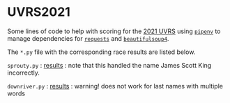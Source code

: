 # UVRS2021

Some lines of code to help with scoring for the [2021 UVRS](https://uppervalleyrunningclub.org/2021-upper-valley-running-series) using [`pipenv`](https://pipenv.pypa.io/en/latest/) to manage dependencies for [`requests`](https://docs.python-requests.org/en/latest/) and [`beautifulsoup4`](https://www.crummy.com/software/BeautifulSoup/bs4/doc/).

The `*.py` file with the corresponding race results are listed below.

`sprouty.py` : [results](http://802timing.com/results/21results/runresults/9.11.21sproutyoverall.htm) : note that this handled the name James Scott King incorrectly.

`downriver.py` : [results](http://www.pinnacletiming.us/index.php?n=downriver_rail_run_10k_overall_2021) : warning! does not work for last names with multiple words
